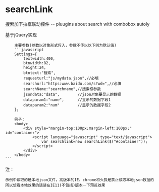# searchLink
搜索加下拉框联动控件 -- pluugins about search with combobox autoly

基于jQuery实现

        主要参数(参数以对象形式传入，参数不传以以下则为默认值)
        ```javascript
        Settings={
			textwidth:400,
			btnwidth:82,
			height:24,
			btntext:"搜索",
			requesturl:"js/mydata.json",//必填
			searchurl:"https:www.baidu.com/s?wd=",//必填
			searchName:"searchname",//搜索框参数
			jsondata:"data",		//json对象要显示的数据
			dataparam1:"name",		//显示的数据字段1
			dataparam2:"num"		//显示的数据字段2
		};
		
		例子：
	    <body>
    	    <div style="margin-top:100px;margin-left:100px;" id="container">
    		    <script language="javascript" type="text/javascript">
    			    var searchlink=new searchLink($("#container"));
    		    </script>
    	    </div>
    	</body>
	```
注：
    
    示例中读取的是本地json文件，高版本的IE、chrome和火狐是禁止读取本地json数据的
    所以想看本地效果的话请在IE11(不包括)版本一下预览效果
